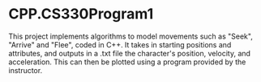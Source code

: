 # CPP.CS330Program1
This project implements algorithms to model movements such as "Seek", "Arrive" and "Flee", coded in C++. It takes in starting positions and attributes, and outputs in a .txt file the character's position, velocity, and acceleration. This can then be plotted using a program provided by the instructor.
